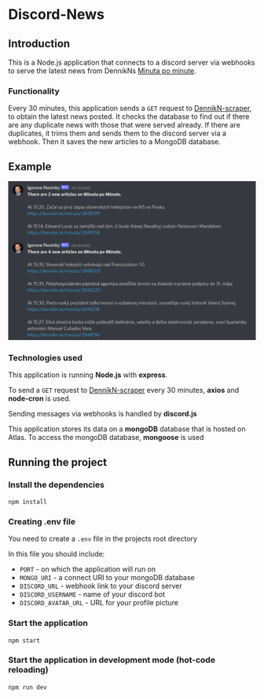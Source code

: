 # Discord-News

## Introduction
This is a Node.js application that connects to a discord server via webhooks to serve the latest news from DennikNs [Minuta po minute](https://dennikn.sk/minuta).
### Functionality
Every 30 minutes, this application sends a `GET` request to [DennikN-scraper](https://github.com/f1lrotto/DennikN-scraper), to obtain the latest news posted. It checks the database to find out if there are any duplicate news with those that were served already. If there are duplicates, it trims them and sends them to the discord server via a webhook. Then it saves the new articles to a MongoDB database.

## Example
![example](/example.png)
### Technologies used
This application is running **Node.js** with **express**.

To send a `GET` request to [DennikN-scraper](https://github.com/f1lrotto/DennikN-scraper) every 30 minutes, **axios** and **node-cron** is used.

Sending messages via webhooks is handled by **discord.js**

This application stores its data on a **mongoDB** database that is hosted on Atlas. To access the mongoDB database, **mongoose** is used
## Running the project

### Install the dependencies
```
npm install
``` 
### Creating .env file
You need to create a `.env` file in the projects root directory

In this file you should include:
- `PORT` - on which the application will run on
- `MONGO_URI` - a connect URI to your mongoDB database
- `DISCORD_URL` - webhook link to your discord server
- `DISCORD_USERNAME` - name of your discord bot
- `DISCORD_AVATAR_URL` - URL for your profile picture

### Start the application 
```
npm start
```
### Start the application in development mode (hot-code reloading)
```
npm run dev
```
